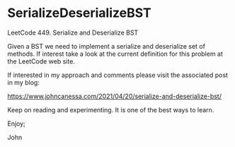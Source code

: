 # SerializeDeserializeBST
LeetCode 449. Serialize and Deserialize BST

Given a BST we need to implement a serialize and deserialize set of methods.
If interest take a look at the current definition for this problem at the
LeetCode web site.

If interested in my approach and comments please visit the associated post
in my blog:

https://www.johncanessa.com/2021/04/20/serialize-and-deserialize-bst/

Keep on reading and experimenting.
It is one of the best ways to learn.

Enjoy;

John
